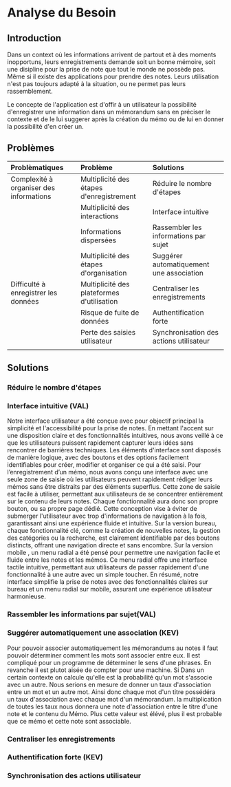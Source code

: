 # Analyse du Besoin

## Introduction
Dans un context où les informations arrivent de partout et à des moments inopportuns, leurs enregistrements demande soit un bonne mémoire, soit une disipline pour la prise de note que tout le monde ne possède pas. Même si il existe des applications pour prendre des notes. Leurs utilisation n'est pas toujours adapté à la situation, ou ne permet pas leurs rassemblement.

Le concepte de l'application est d'offir à un utilisateur la possibilité d'enregistrer une information dans un mémorandum sans en préciser le contexte et de le lui suggerer après la création du mémo ou de lui en donner la possibilité d'en créer un.

## Problèmes

|Problèmatiques                                             |Problème                                               |Solutions                                                        |
|:----------------------------------------------------------|:------------------------------------------------------|:----------------------------------------------------------------|
|Complexité à organiser des informations                    |Multiplicité des étapes d'enregistrement               | Réduire le nombre d'étapes                                      |
|                                                           |Multiplicité des interactions                          | Interface intuitive                                             |
|                                                           |Informations dispersées                                | Rassembler les informations par sujet                           |
|                                                           |Multiplicité des étapes d'organisation                 | Suggérer automatiquement une association                        |
|Difficulté à enregistrer les données                       |Multiplicité des plateformes d'utilisation             | Centraliser les enregistrements                                 |
|                                                           |Risque de fuite de données                             | Authentification forte                                          |
|                                                           |Perte des saisies utilisateur                          | Synchronisation des actions utilisateur                         |
||||


## Solutions 

### Réduire le nombre d'étapes

### Interface intuitive (VAL)
Notre interface utilisateur a été conçue avec pour objectif principal la simplicité et l'accessibilité pour la prise de notes. En mettant l'accent sur une disposition claire et des fonctionnalités intuitives, nous avons veillé à ce que les utilisateurs puissent rapidement capturer leurs idées sans rencontrer de barrières techniques. Les éléments d'interface sont disposés de manière logique, avec des boutons et des options facilement identifiables pour créer, modifier et organiser ce qui a été saisi. Pour l’enregistrement d’un mémo, nous avons conçu une interface avec une seule zone de saisie où les utilisateurs peuvent rapidement rédiger leurs mémos sans être distraits par des éléments superflus. Cette zone de saisie est  facile à utiliser, permettant aux utilisateurs de se concentrer entièrement sur le contenu de leurs notes. Chaque fonctionnalité aura donc son propre bouton, ou sa propre page dédié. Cette conception vise à éviter de submerger l'utilisateur avec trop d'informations de navigation à la fois, garantissant ainsi une expérience fluide et intuitive. Sur la version bureau, chaque fonctionnalité clé, comme la création de nouvelles notes, la gestion des catégories ou la recherche, est clairement identifiable par des boutons distincts, offrant une navigation directe et sans encombre.  Sur la version mobile ,  un menu radial a été pensé pour permettre une navigation facile et fluide entre les notes et les mémos. Ce menu radial offre une interface tactile intuitive, permettant aux utilisateurs de passer rapidement d'une fonctionnalité à une autre avec un simple toucher. En résumé, notre interface simplifie la prise de notes avec des fonctionnalités claires sur bureau et un menu radial sur mobile, assurant une expérience utilisateur harmonieuse.
### Rassembler les informations par sujet(VAL)

### Suggérer automatiquement une association (KEV)
Pour pouvoir associer automatiquement les mémorandums au notes il faut pouvoir déterminer comment les mots sont associer entre eux. Il est compliqué pour un programme de déterminer le sens d'une phrases. En revanche il est plutot aisée de compter pour une machine. Si Dans un certain contexte on calcule qu'elle est la probabilité qu'un mot s'associe avec un autre. Nous serions en mesure de donner un taux d'association entre un mot et un autre mot. Ainsi donc chaque mot d'un titre possédéra un taux d'association avec chaque mot d'un mémorandum. la multiplication de toutes les taux nous donnera une note d'association entre le titre d'une note et le contenu du Mémo. Plus cette valeur est élévé, plus il est probable que ce mémo et cette note sont associable.


### Centraliser les enregistrements

### Authentification forte (KEV)

### Synchronisation des actions utilisateur